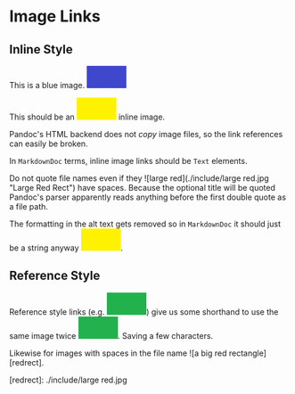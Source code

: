 # Image Links

## Inline Style

This is a blue image.
![Blue](include/blue.jpg)

This should be an ![yellow](./include/yellow.jpg) inline image.

Pandoc's HTML backend does not _copy_ image files, so the link references can
easily be broken.

In `MarkdownDoc` terms, inline image links should be `Text` elements.

Do not quote file names even if they
![large red](./include/large red.jpg "Large Red Rect") have spaces. Because
the optional title will be quoted Pandoc's parser apparently reads anything
before the first double quote as a file path.

The formatting in the alt text gets removed so in `MarkdownDoc` it should just
be a string anyway ![This is _alt_ text](include/yellow.jpg).

## Reference Style

Reference style links (e.g. ![a green rectangle][greenrect]) give us some
shorthand to use the same image twice ![a green rectangle][greenrect]. Saving
a few characters.

Likewise for images with spaces in the file name ![a big red rectangle][redrect].

[greenrect]: ./include/green.jpg
[redrect]: ./include/large red.jpg
